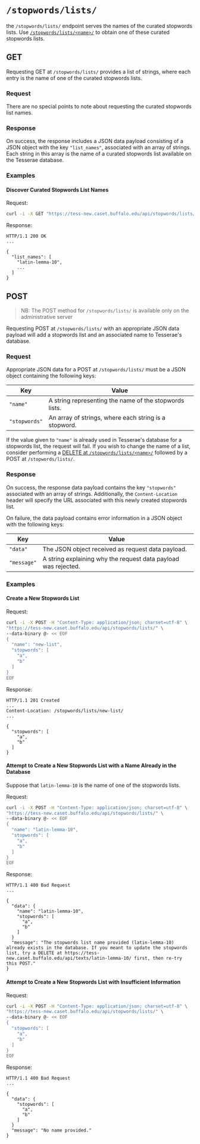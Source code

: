 # `/stopwords/lists/`

the `/stopwords/lists/` endpoint serves the names of the curated stopwords lists.  Use [`/stopwords/lists/<name>/`](stopwords-lists-name.md) to obtain one of these curated stopwords lists.

## GET

Requesting GET at `/stopwords/lists/` provides a list of strings, where each entry is the name of one of the curated stopwords lists.

### Request

There are no special points to note about requesting the curated stopwords list names.

### Response

On success, the response includes a JSON data payload consisting of a JSON object with the key `"list_names"`, associated with an array of strings.  Each string in this array is the name of a curated stopwords list available on the Tesserae database.

### Examples

#### Discover Curated Stopwords List Names

Request:

```bash
curl -i -X GET "https://tess-new.caset.buffalo.edu/api/stopwords/lists/"
```

Response:

```http
HTTP/1.1 200 OK
...

{
  "list_names": [
    "latin-lemma-10",
    ...
  ]
}
```

## POST

> NB:  The POST method for `/stopwords/lists/` is available only on the administrative server

Requesting POST at `/stopwords/lists/` with an appropriate JSON data payload will add a stopwords list and an associated name to Tesserae's database.

### Request

Appropriate JSON data for a POST at `/stopwords/lists/` must be a JSON object containing the following keys:

|Key|Value|
|---|---|
|`"name"`|A string representing the name of the stopwords lists.|
|`"stopwords"`|An array of strings, where each string is a stopword.|

If the value given to `"name"` is already used in Tesserae's database for a stopwords list, the request will fail.  If you wish to change the name of a list, consider performing a [DELETE at `/stopwords/lists/<name>/`](stopwords-lists-name.md#delete) followed by a POST at `/stopwords/lists/`.

### Response

On success, the response data payload contains the key `"stopwords"` associated with an array of strings.  Additionally, the `Content-Location` header will specify the URL associated with this newly created stopwords list.

On failure, the data payload contains error information in a JSON object with the following keys:

|Key|Value|
|---|---|
|`"data"`|The JSON object received as request data payload.|
|`"message"`|A string explaining why the request data payload was rejected.|

### Examples

#### Create a New Stopwords List

Request:

```bash
curl -i -X POST -H "Content-Type: application/json; charset=utf-8" \
"https://tess-new.caset.buffalo.edu/api/stopwords/lists/" \
--data-binary @- << EOF
{
  "name": "new-list",
  "stopwords": [
    "a",
    "b"
  ]
}
EOF
```

Response:

```http
HTTP/1.1 201 Created
...
Content-Location: /stopwords/lists/new-list/
...

{
  "stopwords": [
    "a",
    "b"
  ]
}
```

#### Attempt to Create a New Stopwords List with a Name Already in the Database

Suppose that `latin-lemma-10` is the name of one of the stopwords lists.

Request:

```bash
curl -i -X POST -H "Content-Type: application/json; charset=utf-8" \
"https://tess-new.caset.buffalo.edu/api/stopwords/lists/" \
--data-binary @- << EOF
{
  "name": "latin-lemma-10",
  "stopwords": [
    "a",
    "b"
  ]
}
EOF
```

Response:

```http
HTTP/1.1 400 Bad Request
...

{ 
  "data": {
    "name": "latin-lemma-10",
    "stopwords": [
      "a",
      "b"
    ]
  }
  "message": "The stopwords list name provided (latin-lemma-10) already exists in the database. If you meant to update the stopwords list, try a DELETE at https://tess-new.caset.buffalo.edu/api/texts/latin-lemma-10/ first, then re-try this POST."
}
```

#### Attempt to Create a New Stopwords List with Insufficient Information

Request:

```bash
curl -i -X POST -H "Content-Type: application/json; charset=utf-8" \
"https://tess-new.caset.buffalo.edu/api/stopwords/lists/" \
--data-binary @- << EOF
{
  "stopwords": [
    "a",
    "b"
  ]
}
EOF
```

Response:

```http
HTTP/1.1 400 Bad Request
...

{ 
  "data": {
    "stopwords": [
      "a",
      "b"
    ]
  }
  "message": "No name provided."
}
```
